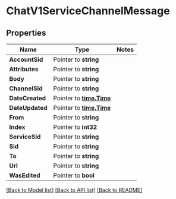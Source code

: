 # ChatV1ServiceChannelMessage

## Properties
Name | Type | Notes
------------ | ------------- | -------------
**AccountSid** | Pointer to **string** | 
**Attributes** | Pointer to **string** | 
**Body** | Pointer to **string** | 
**ChannelSid** | Pointer to **string** | 
**DateCreated** | Pointer to [**time.Time**](time.Time.md) | 
**DateUpdated** | Pointer to [**time.Time**](time.Time.md) | 
**From** | Pointer to **string** | 
**Index** | Pointer to **int32** | 
**ServiceSid** | Pointer to **string** | 
**Sid** | Pointer to **string** | 
**To** | Pointer to **string** | 
**Url** | Pointer to **string** | 
**WasEdited** | Pointer to **bool** | 

[[Back to Model list]](../README.md#documentation-for-models) [[Back to API list]](../README.md#documentation-for-api-endpoints) [[Back to README]](../README.md)


